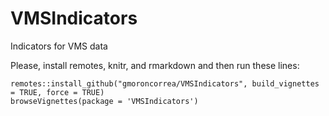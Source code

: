 # VMSIndicators
Indicators for VMS data

Please, install remotes, knitr, and rmarkdown and then run these lines:

```{r}
remotes::install_github("gmoroncorrea/VMSIndicators", build_vignettes = TRUE, force = TRUE)
browseVignettes(package = 'VMSIndicators')
```